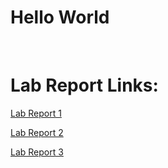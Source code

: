 # Hello World

&nbsp;

# Lab Report Links:
[Lab Report 1](https://joshjppark.github.io/cse15l-lab-reports/lab-report-1-week-2)

[Lab Report 2](https://joshjppark.github.io/cse15l-lab-reports/lab-report-2-week-4)

[Lab Report 3](https://joshjppark.github.io/cse15l-lab-reports/lab-report-3-week-6)
